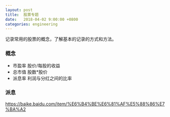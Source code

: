 ```yaml
---
layout: post
title:  股票专题
date:   2018-04-02 9:00:00 +0800
categories: engineering
---
```

记录常用的股票的概念，了解基本的记录的方式和方法。
### 概念

- 市盈率 股价/每股的收益
- 总市值 股数*股价
- 派息率 利润与分红之间的比率

### 派息
https://baike.baidu.com/item/%E6%B4%BE%E6%81%AF%E5%88%86%E7%BA%A2
